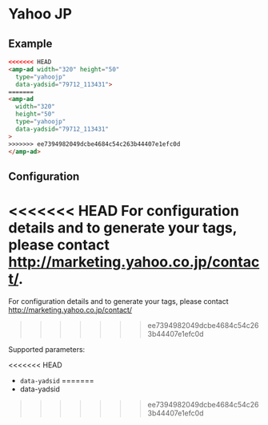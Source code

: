 <!---
Copyright 2016 The AMP HTML Authors. All Rights Reserved.

Licensed under the Apache License, Version 2.0 (the "License");
you may not use this file except in compliance with the License.
You may obtain a copy of the License at

      http://www.apache.org/licenses/LICENSE-2.0

Unless required by applicable law or agreed to in writing, software
distributed under the License is distributed on an "AS-IS" BASIS,
WITHOUT WARRANTIES OR CONDITIONS OF ANY KIND, either express or implied.
See the License for the specific language governing permissions and
limitations under the License.
-->

# Yahoo JP

## Example

```html
<<<<<<< HEAD
<amp-ad width="320" height="50"
  type="yahoojp"
  data-yadsid="79712_113431">
=======
<amp-ad 
  width="320"
  height="50"
  type="yahoojp"
  data-yadsid="79712_113431"
>
>>>>>>> ee7394982049dcbe4684c54c263b44407e1efc0d
</amp-ad>
```

## Configuration

<<<<<<< HEAD
For configuration details and to generate your tags, please contact http://marketing.yahoo.co.jp/contact/.
=======
For configuration details and to generate your tags, please contact http://marketing.yahoo.co.jp/contact/
>>>>>>> ee7394982049dcbe4684c54c263b44407e1efc0d



Supported parameters:

<<<<<<< HEAD
- `data-yadsid`
=======
- data-yadsid
>>>>>>> ee7394982049dcbe4684c54c263b44407e1efc0d
